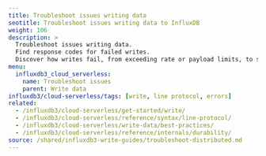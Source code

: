 ```yaml
---
title: Troubleshoot issues writing data
seotitle: Troubleshoot issues writing data to InfluxDB
weight: 106
description: >
  Troubleshoot issues writing data.
  Find response codes for failed writes.
  Discover how writes fail, from exceeding rate or payload limits, to syntax errors and schema conflicts.
menu:
  influxdb3_cloud_serverless:
    name: Troubleshoot issues
    parent: Write data
influxdb3/cloud-serverless/tags: [write, line protocol, errors]
related:
  - /influxdb3/cloud-serverless/get-started/write/
  - /influxdb3/cloud-serverless/reference/syntax/line-protocol/
  - /influxdb3/cloud-serverless/write-data/best-practices/
  - /influxdb3/cloud-serverless/reference/internals/durability/
source: /shared/influxdb3-write-guides/troubleshoot-distributed.md
---
```


<!-- The content for this page is at
//SOURCE - content/shared/influxdb3-write-guides/troubleshoot-distributed.md
-->